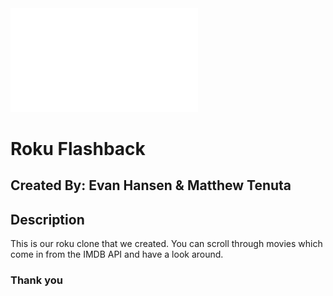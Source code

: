 <img src="public/images/roku.svg" width="300">

<h1> Roku Flashback </h1>

## Created By: Evan Hansen & Matthew Tenuta

## Description
This is our roku clone that we created. You can scroll through movies which come in from the IMDB API and have a look around.

### Thank you